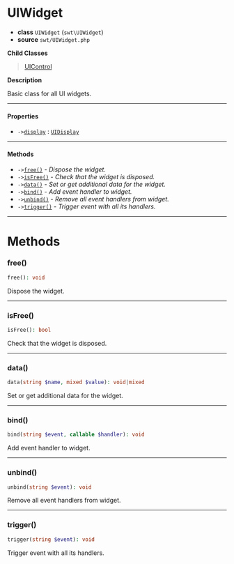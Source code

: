 # UIWidget

- **class** `UIWidget` (`swt\UIWidget`)
- **source** `swt/UIWidget.php`

**Child Classes**

> [UIControl](https://github.com/jphp-compiler/jphp-swt-ext/blob/master/jphp-swt-ext/api-docs/classes/swt/UIControl.md)

**Description**

Basic class for all UI widgets.

---

#### Properties

- `->`[`display`](#prop-display) : [`UIDisplay`](https://github.com/jphp-compiler/jphp-swt-ext/blob/master/jphp-swt-ext/api-docs/classes/swt/UIDisplay.md)

---

#### Methods

- `->`[`free()`](#method-free) - _Dispose the widget._
- `->`[`isFree()`](#method-isfree) - _Check that the widget is disposed._
- `->`[`data()`](#method-data) - _Set or get additional data for the widget._
- `->`[`bind()`](#method-bind) - _Add event handler to widget._
- `->`[`unbind()`](#method-unbind) - _Remove all event handlers from widget._
- `->`[`trigger()`](#method-trigger) - _Trigger event with all its handlers._

---
# Methods

<a name="method-free"></a>

### free()
```php
free(): void
```
Dispose the widget.

---

<a name="method-isfree"></a>

### isFree()
```php
isFree(): bool
```
Check that the widget is disposed.

---

<a name="method-data"></a>

### data()
```php
data(string $name, mixed $value): void|mixed
```
Set or get additional data for the widget.

---

<a name="method-bind"></a>

### bind()
```php
bind(string $event, callable $handler): void
```
Add event handler to widget.

---

<a name="method-unbind"></a>

### unbind()
```php
unbind(string $event): void
```
Remove all event handlers from widget.

---

<a name="method-trigger"></a>

### trigger()
```php
trigger(string $event): void
```
Trigger event with all its handlers.
